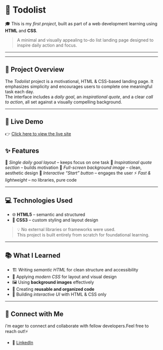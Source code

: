 # 📝 Todolist

🎓 This is my *first project*, built as part of a web development learning  using **HTML** and **CSS**.
> A minimal and visually appealing to-do list landing page designed to inspire daily action and focus.
---
---

## 📌 Project Overview

The *Todolist* project is a motivational, HTML & CSS-based landing page.
It emphasizes simplicity and encourages users to complete one meaningful task each day.  
The interface includes a *daily goal*, an *inspirational quote*\, and a clear *call to action*, all set against a visually compelling background.

---

## 🚀 Live Demo

👉 [Click here to view the live site](https://aishwarya152.github.io/Todo-list/)


## ✨ Features

 🎯 *Single daily goal layout* – keeps focus on one task
 💬 *Inspirational quote section* – builds motivation
 🌄 *Full-screen background image* – clean, aesthetic design
 🔘 *Interactive “Start” button* – engages the user
⚡ *Fast & lightweight* – no libraries, pure code

---

## 💻 Technologies Used

- 🌐 **HTML5** – semantic and structured
- 🎨 **CSS3** – custom styling and layout design

> 💡 No external libraries or frameworks were used.  
This project is built entirely from scratch for foundational learning.

---

## 📚 What I Learned

- 🏗 Writing *semantic HTML* for clean structure and accessibility
- 🎨 Applying *modern CSS* for layout and visual design
- 🖼 Using **background images** effectively
- 🧠 Creating **reusable and organized code**
- 🧩 Building *interactive UI* with HTML & CSS only

---

## 🤝 Connect with Me

i'm eager to connect and collaborate with fellow developers.Feel free to reach out!⚡
- 💼 [LinkedIn](https://www.linkedin.com/in/aishwarya-chinagundi-21a341356)

